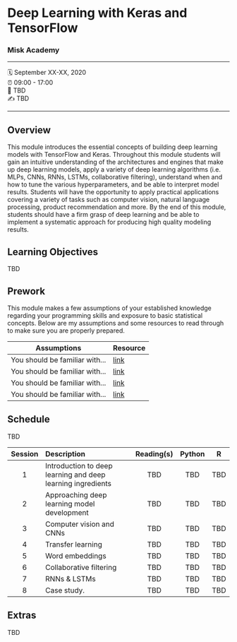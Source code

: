 Deep Learning with Keras and TensorFlow
================

### Misk Academy

-----

:spiral_calendar: September XX-XX, 2020  
:alarm_clock:     09:00 - 17:00  
:hotel:           TBD  
:writing_hand:    TBD

-----

## Overview

This module introduces the essential concepts of building deep learning models with TensorFlow and Keras. Throughout this module students will gain an intuitive understanding of the architectures and engines that make up deep learning models, apply a variety of deep learning algorithms (i.e. MLPs, CNNs, RNNs, LSTMs, collaborative filtering), understand when and how to tune the various hyperparameters, and be able to interpret model results. Students will have the opportunity to apply practical applications covering a variety of tasks such as computer vision, natural language processing, product recommendation and more. By the end of this module, students should have a firm grasp of deep learning and be able to implement a systematic approach for producing high quality modeling results.

## Learning Objectives

TBD

## Prework

This module makes a few assumptions of your established knowledge regarding your programming skills and exposure to basic statistical concepts. Below are my assumptions and some resources to read through to make sure you are properly prepared.

| Assumptions                       | Resource      
| --------------------------------- | ------------- |
| You should be familiar with...    | [link](https://github.com/bradleyboehmke/misk-packages) | 
| You should be familiar with...    | [link](https://github.com/bradleyboehmke/misk-packages) | 
| You should be familiar with...    | [link](https://github.com/bradleyboehmke/misk-packages) | 
| You should be familiar with...    | [link](https://github.com/bradleyboehmke/misk-packages) | 


## Schedule

TBD

| Session       | Description                          | Reading(s)    | Python        | R             |
| :-----------: | :----------------------------------- | :-----------: | :-----------: | :-----------: |
| 1             | Introduction to deep learning and deep learning ingredients | TBD           | TBD           | TBD           |
| 2             | Approaching deep learning model development | TBD           | TBD           | TBD           |
| 3             | Computer vision and CNNs             | TBD           | TBD           | TBD           |
| 4             | Transfer learning                    | TBD           | TBD           | TBD           |
| 5             | Word embeddings                      | TBD           | TBD           | TBD           |
| 6             | Collaborative filtering              | TBD           | TBD           | TBD           |
| 7             | RNNs & LSTMs                         | TBD           | TBD           | TBD           |
| 8            | Case study.                          | TBD           | TBD           | TBD           |


## Extras

TBD
